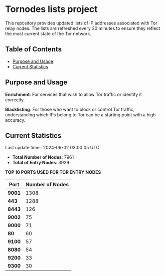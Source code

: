 # Tornodes lists project

This repository provides updated lists of IP addresses associated with Tor relay nodes. The lists are refreshed every 30 minutes to ensure they reflect the most current state of the Tor network.

## Table of Contents

- [Purpose and Usage](#purpose-and-usage)
- [Current Statistics](#current-statistics)


## Purpose and Usage

**Enrichment**: For services that wish to allow Tor traffic or identify it correctly.

**Blacklisting**: For those who want to block or control Tor traffic, understanding which IPs belong to Tor can be a starting point with a high accuracy.

## Current Statistics

Last update time : 2024-06-02 03:00:05 UTC

- **Total Number of Nodes**: 7961
- **Total of Entry Nodes**: 3929

**TOP 10 PORTS USED FOR TOR ENTRY NODES**

| **Port** | **Number of Nodes** |
|------|-----------------|
| **9001**   | 1308  |
| **443**   | 1288  |
| **8443**   | 126  |
| **9002**   | 75  |
| **9000**   | 71  |
| **80**   | 60  |
| **9100**   | 57  |
| **8080**   | 54  |
| **9200**   | 33  |
| **9300**   | 30  |

